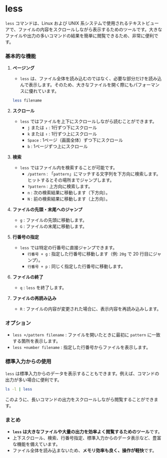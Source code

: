 # less

`less` コマンドは、Linux および UNIX 系システムで使用されるテキストビューアで、ファイルの内容をスクロールしながら表示するためのツールです。大きなファイルや出力の多いコマンドの結果を簡単に閲覧できるため、非常に便利です。

### 基本的な機能

1. **ページング**
   - `less` は、ファイル全体を読み込むのではなく、必要な部分だけを読み込んで表示します。そのため、大きなファイルを開く際にもパフォーマンスに優れています。
   
   ```bash
   less filename
   ```

2. **スクロール**
   - `less` ではファイルを上下にスクロールしながら読むことができます。
     - `j` または `↓` : 1行ずつ下にスクロール
     - `k` または `↑` : 1行ずつ上にスクロール
     - `Space` : 1ページ（画面全体）ずつ下にスクロール
     - `b` : 1ページずつ上にスクロール

3. **検索**
   - `less` ではファイル内を検索することが可能です。
     - `/pattern` : 「`pattern`」にマッチする文字列を下方向に検索します。ヒットするとその場所までジャンプします。
     - `?pattern` : 上方向に検索します。
     - `n` : 次の検索結果に移動します（下方向）。
     - `N` : 前の検索結果に移動します（上方向）。

4. **ファイルの先頭・末尾へのジャンプ**
   - `g` : ファイルの先頭に移動します。
   - `G` : ファイルの末尾に移動します。

5. **行番号の指定**
   - `less` では特定の行番号に直接ジャンプできます。
     - `行番号 + g` : 指定した行番号に移動します（例: `20g` で 20 行目にジャンプ）。
     - `行番号 + p` : 同じく指定した行番号に移動します。

6. **ファイルの終了**
   - `q` : `less` を終了します。

7. **ファイルの再読み込み**
   - `R` : ファイルの内容が変更された場合に、表示内容を再読み込みします。

### オプション

- `less +/pattern filename` : ファイルを開いたときに最初に `pattern` に一致する箇所を表示します。
- `less +number filename` : 指定した行番号からファイルを表示します。

### 標準入力からの使用
`less` は標準入力からのデータを表示することもできます。例えば、コマンドの出力が多い場合に便利です。

```bash
ls -l | less
```

このように、長いコマンドの出力をスクロールしながら閲覧することができます。

### まとめ
- **`less` は大きなファイルや大量の出力を効率よく閲覧するためのツール**です。
- 上下スクロール、検索、行番号指定、標準入力からのデータ表示など、豊富な機能を備えています。
- ファイル全体を読み込まないため、**メモリ効率も良く、操作が軽快**です。